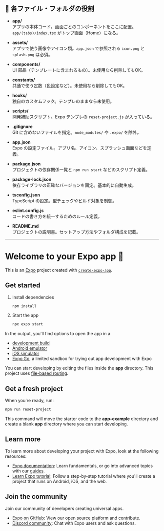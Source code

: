 
## 📝 各ファイル・フォルダの役割

- **app/**  
  アプリの本体コード。画面ごとのコンポーネントをここに配置。  
  `app/(tabs)/index.tsx` がトップ画面（Home）になる。

- **assets/**  
  アプリで使う画像やアイコン類。`app.json` で参照される `icon.png` と `splash.png` は必須。

- **components/**  
  UI 部品（テンプレートに含まれるもの）。未使用なら削除してもOK。

- **constants/**  
  共通で使う定数（色設定など）。未使用なら削除してもOK。

- **hooks/**  
  独自のカスタムフック。テンプレのままなら未使用。

- **scripts/**  
  開発補助スクリプト。Expo テンプレの `reset-project.js` が入っている。

- **.gitignore**  
  Git に含めないファイルを指定。`node_modules/` や `.expo/` を除外。

- **app.json**  
  Expo の設定ファイル。アプリ名、アイコン、スプラッシュ画面などを定義。

- **package.json**  
  プロジェクトの依存関係一覧と `npm run start` などのスクリプト定義。

- **package-lock.json**  
  依存ライブラリの正確なバージョンを固定。基本的に自動生成。

- **tsconfig.json**  
  TypeScript の設定。型チェックやビルド対象を制御。

- **eslint.config.js**  
  コードの書き方を統一するためのルール定義。

- **README.md**  
  プロジェクトの説明書。セットアップ方法やフォルダ構成を記載。

---


# Welcome to your Expo app 👋

This is an [Expo](https://expo.dev) project created with [`create-expo-app`](https://www.npmjs.com/package/create-expo-app).

## Get started

1. Install dependencies

   ```bash
   npm install
   ```

2. Start the app

   ```bash
   npx expo start
   ```

In the output, you'll find options to open the app in a

- [development build](https://docs.expo.dev/develop/development-builds/introduction/)
- [Android emulator](https://docs.expo.dev/workflow/android-studio-emulator/)
- [iOS simulator](https://docs.expo.dev/workflow/ios-simulator/)
- [Expo Go](https://expo.dev/go), a limited sandbox for trying out app development with Expo

You can start developing by editing the files inside the **app** directory. This project uses [file-based routing](https://docs.expo.dev/router/introduction).

## Get a fresh project

When you're ready, run:

```bash
npm run reset-project
```

This command will move the starter code to the **app-example** directory and create a blank **app** directory where you can start developing.

## Learn more

To learn more about developing your project with Expo, look at the following resources:

- [Expo documentation](https://docs.expo.dev/): Learn fundamentals, or go into advanced topics with our [guides](https://docs.expo.dev/guides).
- [Learn Expo tutorial](https://docs.expo.dev/tutorial/introduction/): Follow a step-by-step tutorial where you'll create a project that runs on Android, iOS, and the web.

## Join the community

Join our community of developers creating universal apps.

- [Expo on GitHub](https://github.com/expo/expo): View our open source platform and contribute.
- [Discord community](https://chat.expo.dev): Chat with Expo users and ask questions.
